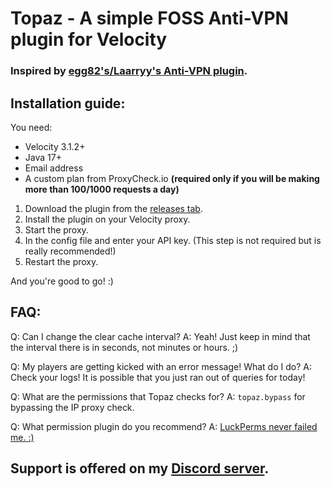 # Topaz - A simple FOSS Anti-VPN plugin for Velocity
### Inspired by [egg82's/Laarryy's Anti-VPN plugin](https://github.com/Laarryy/Anti-VPN).

## Installation guide:
You need:
* Velocity 3.1.2+
* Java 17+
* Email address
* A custom plan from ProxyCheck.io **(required only if you will be making more than 100/1000 requests a day)**

1. Download the plugin from the [releases tab](https://github.com/MrZomka/Topaz/releases).
1. Install the plugin on your Velocity proxy.
1. Start the proxy.
1. In the config file and enter your API key. (This step is not required but is really recommended!)
1. Restart the proxy.

And you're good to go! :)

## FAQ:
Q: Can I change the clear cache interval?
A: Yeah! Just keep in mind that the interval there is in seconds, not minutes or hours. ;)

Q: My players are getting kicked with an error message! What do I do?
A: Check your logs! It is possible that you just ran out of queries for today!

Q: What are the permissions that Topaz checks for?
A: `topaz.bypass` for bypassing the IP proxy check.

Q: What permission plugin do you recommend?
A: [LuckPerms never failed me. :)](https://luckperms.net)

## Support is offered on my [Discord server](https://discord.gg/y3VdCeJaC2).
